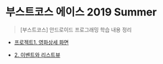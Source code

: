 # 부스트코스 에이스 2019 Summer
> [부스트코스] 안드로이드 프로그래밍 학습 내용 정리
+ [프로젝트1. 영화상세 화면](https://github.com/mjy1529/BoostCoarse_Summer/blob/master/PJT1_review.md)

+ [2. 이벤트와 리스트뷰](https://github.com/mjy1529/BoostCourse_Summer/blob/master/2_%EC%9D%B4%EB%B2%A4%ED%8A%B8%EC%99%80%20%EB%A6%AC%EC%8A%A4%ED%8A%B8%EB%B7%B0.md)
